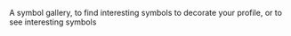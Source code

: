 A symbol gallery, to find interesting symbols to decorate your profile, or to see interesting symbols
